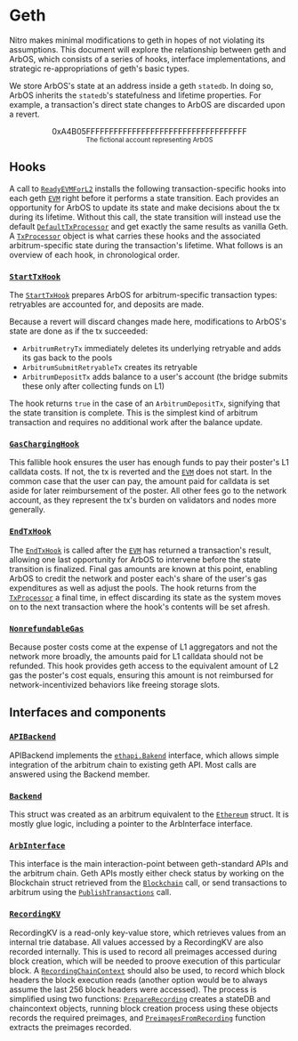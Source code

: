 # Geth

Nitro makes minimal modifications to geth in hopes of not violating its assumptions. This document will explore the relationship between geth and ArbOS, which consists of a series of hooks, interface implementations, and strategic re-appropriations of geth's basic types.

We store ArbOS's state at an address inside a geth `statedb`. In doing so, ArbOS inherits the `statedb`'s statefulness and lifetime properties. For example, a transaction's direct state changes to ArbOS are discarded upon a revert.

<p align=center>0xA4B05FFFFFFFFFFFFFFFFFFFFFFFFFFFFFFFFFFF<br>
<span style="font-size:smaller;">The fictional account representing ArbOS</span></p>

## Hooks

A call to [`ReadyEVMForL2`](https://github.com/OffchainLabs/nitro/blob/ac5994e4ecf8c33a54d41c8a288494fbbdd207eb/arbstate/geth-hook.go#L40) installs the following transaction-specific hooks into each geth [`EVM`](https://github.com/OffchainLabs/go-ethereum/blob/f796d1a6abc99ff0d4ff668e1213a7dfe2d27a0d/core/vm/evm.go#L101) right before it performs a state transition. Each provides an opportunity for ArbOS to update its state and make decisions about the tx during its lifetime. Without this call, the state transition will instead use the default [`DefaultTxProcessor`](https://github.com/OffchainLabs/go-ethereum/blob/f796d1a6abc99ff0d4ff668e1213a7dfe2d27a0d/core/vm/arbitrum_evm.go#L26) and get exactly the same results as vanilla Geth. A [`TxProcessor`](https://github.com/OffchainLabs/nitro/blob/ac5994e4ecf8c33a54d41c8a288494fbbdd207eb/arbos/tx_processor.go#L26) object is what carries these hooks and the associated arbitrum-specific state during the transaction's lifetime. What follows is an overview of each hook, in chronological order.

### [`StartTxHook`](https://github.com/OffchainLabs/nitro/blob/ac5994e4ecf8c33a54d41c8a288494fbbdd207eb/arbos/tx_processor.go#L63)
The [`StartTxHook`](https://github.com/OffchainLabs/nitro/blob/ac5994e4ecf8c33a54d41c8a288494fbbdd207eb/arbos/tx_processor.go#L63) prepares ArbOS for arbitrum-specific transaction types: retryables are accounted for, and deposits are made.

Because a revert will discard changes made here, modifications to ArbOS's state are done as if the tx succeeded:

* `ArbitrumRetryTx` immediately deletes its underlying retryable and adds its gas back to the pools
* `ArbitrumSubmitRetryableTx` creates its retryable
* `ArbitrumDepositTx` adds balance to a user's account (the bridge submits these only after collecting funds on L1)

The hook returns `true` in the case of an `ArbitrumDepositTx`, signifying that the state transition is complete. This is the simplest kind of arbitrum transaction and requires no additional work after the balance update.

### [`GasChargingHook`](https://github.com/OffchainLabs/nitro/blob/ac5994e4ecf8c33a54d41c8a288494fbbdd207eb/arbos/tx_processor.go#L100)

This fallible hook ensures the user has enough funds to pay their poster's L1 calldata costs. If not, the tx is reverted and the [`EVM`](https://github.com/OffchainLabs/go-ethereum/blob/f796d1a6abc99ff0d4ff668e1213a7dfe2d27a0d/core/vm/evm.go#L101) does not start. In the common case that the user can pay, the amount paid for calldata is set aside for later reimbursement of the poster. All other fees go to the network account, as they represent the tx's burden on validators and nodes more generally.

### [`EndTxHook`](https://github.com/OffchainLabs/nitro/blob/ac5994e4ecf8c33a54d41c8a288494fbbdd207eb/arbos/tx_processor.go#L145)
The [`EndTxHook`](https://github.com/OffchainLabs/nitro/blob/ac5994e4ecf8c33a54d41c8a288494fbbdd207eb/arbos/tx_processor.go#L145) is called after the [`EVM`](https://github.com/OffchainLabs/go-ethereum/blob/f796d1a6abc99ff0d4ff668e1213a7dfe2d27a0d/core/vm/evm.go#L101) has returned a transaction's result, allowing one last opportunity for ArbOS to intervene before the state transition is finalized. Final gas amounts are known at this point, enabling ArbOS to credit the network and poster each's share of the user's gas expenditures as well as adjust the pools. The hook returns from the [`TxProcessor`](https://github.com/OffchainLabs/nitro/blob/ac5994e4ecf8c33a54d41c8a288494fbbdd207eb/arbos/tx_processor.go#L26) a final time, in effect discarding its state as the system moves on to the next transaction where the hook's contents will be set afresh.

### [`NonrefundableGas`](https://github.com/OffchainLabs/nitro/blob/ac5994e4ecf8c33a54d41c8a288494fbbdd207eb/arbos/tx_processor.go#L138)

Because poster costs come at the expense of L1 aggregators and not the network more broadly, the amounts paid for L1 calldata should not be refunded. This hook provides geth access to the equivalent amount of L2 gas the poster's cost equals, ensuring this amount is not reimbursed for network-incentivized behaviors like freeing storage slots.

## Interfaces and components

### [`APIBackend`](https://github.com/OffchainLabs/go-ethereum/blob/f796d1a6abc99ff0d4ff668e1213a7dfe2d27a0d/arbitrum/apibackend.go#L27)
APIBackend implements the [`ethapi.Bakend`](https://github.com/OffchainLabs/go-ethereum/blob/f796d1a6abc99ff0d4ff668e1213a7dfe2d27a0d/internal/ethapi/backend.go#L42) interface, which allows simple integration of the arbitrum chain to existing geth API. Most calls are answered using the Backend member.

### [`Backend`](https://github.com/OffchainLabs/go-ethereum/blob/f796d1a6abc99ff0d4ff668e1213a7dfe2d27a0d/arbitrum/backend.go#L14)
This struct was created as an arbitrum equivalent to the [`Ethereum`](https://github.com/OffchainLabs/go-ethereum/blob/f796d1a6abc99ff0d4ff668e1213a7dfe2d27a0d/eth/backend.go#L65) struct. It is mostly glue logic, including a pointer to the ArbInterface interface.

### [`ArbInterface`](https://github.com/OffchainLabs/go-ethereum/blob/f796d1a6abc99ff0d4ff668e1213a7dfe2d27a0d/arbitrum/arbos_interface.go#L10)
This interface is the main interaction-point between geth-standard APIs and the arbitrum chain. Geth APIs mostly either check status by working on the Blockchain struct retrieved from the [`Blockchain`](https://github.com/OffchainLabs/go-ethereum/blob/f796d1a6abc99ff0d4ff668e1213a7dfe2d27a0d/arbitrum/arbos_interface.go#L12) call, or send transactions to arbitrum using the [`PublishTransactions`](https://github.com/OffchainLabs/go-ethereum/blob/f796d1a6abc99ff0d4ff668e1213a7dfe2d27a0d/arbitrum/arbos_interface.go#L11) call.

### [`RecordingKV`](https://github.com/OffchainLabs/go-ethereum/blob/f796d1a6abc99ff0d4ff668e1213a7dfe2d27a0d/arbitrum/recordingdb.go#L21)
RecordingKV is a read-only key-value store, which retrieves values from an internal trie database. All values accessed by a RecordingKV are also recorded internally. This is used to record all preimages accessed during block creation, which will be needed to proove execution of this particular block.
A [`RecordingChainContext`](https://github.com/OffchainLabs/go-ethereum/blob/f796d1a6abc99ff0d4ff668e1213a7dfe2d27a0d/arbitrum/recordingdb.go#L101) should also be used, to record which block headers the block execution reads (another option would be to always assume the last 256 block headers were accessed).
The process is simplified using two functions: [`PrepareRecording`](https://github.com/OffchainLabs/go-ethereum/blob/f796d1a6abc99ff0d4ff668e1213a7dfe2d27a0d/arbitrum/recordingdb.go#L133) creates a stateDB and chaincontext objects, running block creation process using these objects records the required preimages, and [`PreimagesFromRecording`](https://github.com/OffchainLabs/go-ethereum/blob/f796d1a6abc99ff0d4ff668e1213a7dfe2d27a0d/arbitrum/recordingdb.go#L148) function extracts the preimages recorded.
